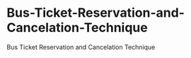 # Bus-Ticket-Reservation-and-Cancelation-Technique
Bus Ticket Reservation and Cancelation Technique
